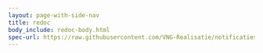 ```yaml
---
layout: page-with-side-nav
title: redoc
body_include: redoc-body.html
spec-url: https://raw.githubusercontent.com/VNG-Realisatie/notificaties-api/1.0.1/src/openapi.yaml
---
```


<redoc spec-url='{{ page.spec-url}}'></redoc>
